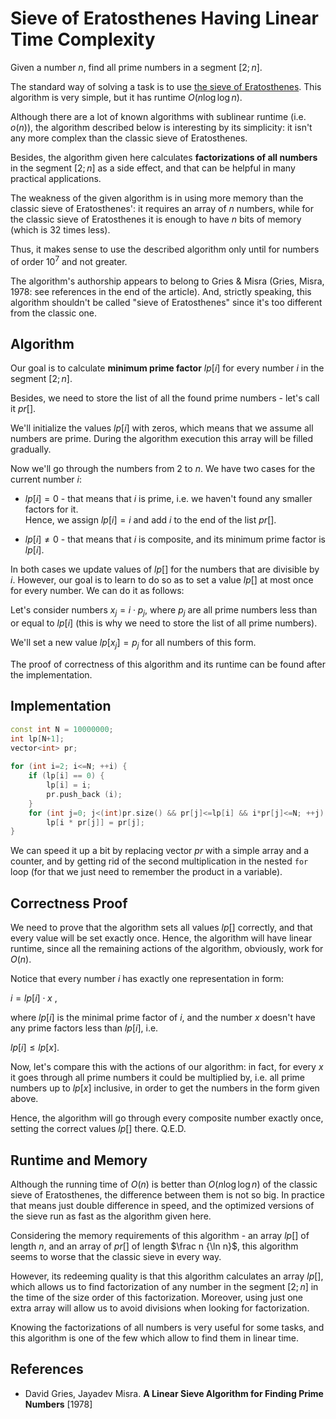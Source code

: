 <!--?title Sieve of Eratosthenes Having Linear Time Complexity -->

# Sieve of Eratosthenes Having Linear Time Complexity

Given a number $n$, find all prime numbers in a segment $[2;n]$.

The standard way of solving a task is to use [the sieve of Eratosthenes](./algebra/sieve-of-eratosthenes.html). This algorithm is very simple, but it has runtime $O(n \log \log n)$.

Although there are a lot of known algorithms with sublinear runtime (i.e. $o(n)$), the algorithm described below is interesting by its simplicity: it isn't any more complex than the classic sieve of Eratosthenes.

Besides, the algorithm given here calculates **factorizations of all numbers** in the segment $[2; n]$ as a side effect, and that can be helpful in many practical applications.

The weakness of the given algorithm is in using more memory than the classic sieve of Eratosthenes': it requires an array of $n$ numbers, while for the classic sieve of Eratosthenes it is enough to have $n$ bits of memory (which is 32 times less).

Thus, it makes sense to use the described algorithm only until for numbers of order $10^7$ and not greater.

The algorithm's authorship appears to belong to Gries & Misra (Gries, Misra, 1978: see references in the end of the article). And, strictly speaking, this algorithm shouldn't be called "sieve of Eratosthenes" since it's too different from the classic one.

## Algorithm

Our goal is to calculate **minimum prime factor** $lp [i]$ for every number $i$ in the segment $[2; n]$.

Besides, we need to store the list of all the found prime numbers - let's call it $pr []$.

We'll initialize the values $lp [i]$ with zeros, which means that we assume all numbers are prime. During the algorithm execution this array will be filled gradually.

Now we'll go through the numbers from 2 to $n$. We have two cases for the current number $i$:

- $lp[i] = 0$ - that means that $i$ is prime, i.e. we haven't found any smaller factors for it.  
  Hence, we assign $lp [i] = i$ and add $i$ to the end of the list $pr[]$.

- $lp[i] \neq 0$ - that means that $i$ is composite, and its minimum prime factor is $lp [i]$.

In both cases we update values of $lp []$ for the numbers that are divisible by $i$. However, our goal is to learn to do so as to set a value $lp []$ at most once for every number. We can do it as follows:

Let's consider numbers $x_j = i \cdot p_j$, where $p_j$ are all prime numbers less than or equal to $lp [i]$ (this is why we need to store the list of all prime numbers).

We'll set a new value $lp [x_j] = p_j$ for all numbers of this form.

The proof of correctness of this algorithm and its runtime can be found after the implementation.

## Implementation

```cpp
const int N = 10000000;
int lp[N+1];
vector<int> pr;
 
for (int i=2; i<=N; ++i) {
	if (lp[i] == 0) {
		lp[i] = i;
		pr.push_back (i);
	}
	for (int j=0; j<(int)pr.size() && pr[j]<=lp[i] && i*pr[j]<=N; ++j)
		lp[i * pr[j]] = pr[j];
}
```

We can speed it up a bit by replacing vector $pr$ with a simple array and a counter, and by getting rid of the second multiplication in the nested `for` loop (for that we just need to remember the product in a variable).

## Correctness Proof

We need to prove that the algorithm sets all values $lp []$ correctly, and that every value will be set exactly once. Hence, the algorithm will have linear runtime, since all the remaining actions of the algorithm, obviously, work for $O (n)$.

Notice that every number $i$ has exactly one representation in form:

$i = lp [i] \cdot x$ ,

where $lp [i]$ is the minimal prime factor of $i$, and the number $x$ doesn't have any prime factors less than $lp [i]$, i.e.

$lp [i] \le lp [x]$.

Now, let's compare this with the actions of our algorithm: in fact, for every $x$ it goes through all prime numbers it could be multiplied by, i.e. all prime numbers up to $lp [x]$ inclusive, in order to get the numbers in the form given above.

Hence, the algorithm will go through every composite number exactly once, setting the correct values $lp []$ there. Q.E.D.

## Runtime and Memory

Although the running time of $O(n)$ is better than $O(n \log \log n)$ of the classic sieve of Eratosthenes, the difference between them is not so big. In practice that means just double difference in speed, and the optimized versions of the sieve run as fast as the algorithm given here.

Considering the memory requirements of this algorithm - an array $lp []$ of length $n$, and an array of $pr []$ of length  $\frac n {\ln n}$, this algorithm seems to worse that the classic sieve in every way.

However, its redeeming quality is that this algorithm calculates an array $lp []$, which allows us to find factorization of any number in the segment $[2; n]$ in the time of the size order of this factorization. Moreover, using just one extra array will allow us to avoid divisions when looking for factorization.

Knowing the factorizations of all numbers is very useful for some tasks, and this algorithm is one of the few which allow to find them in linear time.

## References

- David Gries, Jayadev Misra. **A Linear Sieve Algorithm for Finding Prime Numbers** [1978] 
